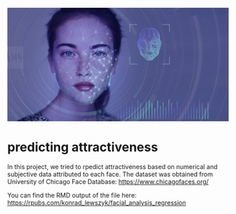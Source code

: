 ![](attractiveness.jpg)

# predicting attractiveness

In this project, we tried to rpedict attractiveness based on numerical and subjective data attributed to each face. The dataset was obtained from University of Chicago Face Database: https://www.chicagofaces.org/

You can find the RMD output of the file here: https://rpubs.com/konrad_lewszyk/facial_analysis_regression

